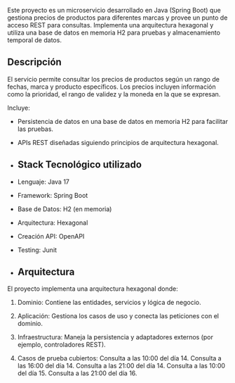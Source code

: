 Este proyecto es un microservicio desarrollado en Java (Spring Boot) que gestiona precios de productos para diferentes marcas y provee un punto de acceso REST para consultas. Implementa una arquitectura hexagonal y utiliza una base de datos en memoria H2 para pruebas y almacenamiento temporal de datos.

## Descripción
El servicio permite consultar los precios de productos según un rango de fechas, marca y producto específicos. Los precios incluyen información como la prioridad, el rango de validez y la moneda en la que se expresan.

Incluye:
- Persistencia de datos en una base de datos en memoria H2 para facilitar las pruebas.
- APIs REST diseñadas siguiendo principios de arquitectura hexagonal.

- ## Stack Tecnológico utilizado
- Lenguaje: Java 17
- Framework: Spring Boot
- Base de Datos: H2 (en memoria)
- Arquitectura: Hexagonal
- Creación API: OpenAPI
- Testing: Junit

- ## Arquitectura
El proyecto implementa una arquitectura hexagonal donde:
1. Dominio: Contiene las entidades, servicios y lógica de negocio.
2. Aplicación: Gestiona los casos de uso y conecta las peticiones con el dominio.
3. Infraestructura: Maneja la persistencia y adaptadores externos (por ejemplo, controladores REST).

4. Casos de prueba cubiertos:
Consulta a las 10:00 del día 14.
Consulta a las 16:00 del día 14.
Consulta a las 21:00 del día 14.
Consulta a las 10:00 del día 15.
Consulta a las 21:00 del día 16.
